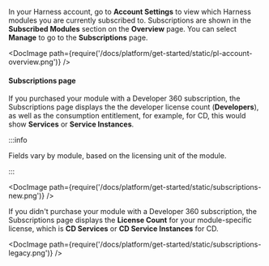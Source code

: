 In your Harness account, go to **Account Settings** to view which Harness modules you are currently subscribed to. Subscriptions are shown in the **Subscribed Modules** section on the **Overview** page. You can select **Manage** to go to the **Subscriptions** page.

<!-- ![](/docs/platform/get-started/static/pl_account_overview.png) -->

<DocImage path={require('/docs/platform/get-started/static/pl-account-overview.png')} />

#### Subscriptions page

If you purchased your module with a Developer 360 subscription, the Subscriptions page displays the the developer license count (**Developers**), as well as the consumption entitlement, for example, for CD, this would show **Services** or **Service Instances**.

:::info

Fields vary by module, based on the licensing unit of the module.

:::

<!-- ![](/docs/platform/get-started/static/subscriptions-new.png) -->

<DocImage path={require('/docs/platform/get-started/static/subscriptions-new.png')} />

If you didn't purchase your module with a Developer 360 subscription, the Subscriptions page displays the **License Count** for your module-specific license, which is **CD Services** or **CD Service Instances** for CD.

<!-- ![](/docs/platform/get-started/static/subscriptions-legacy.png) -->

<DocImage path={require('/docs/platform/get-started/static/subscriptions-legacy.png')} />
